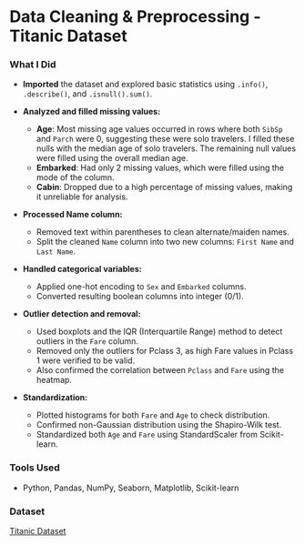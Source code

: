 # Data Cleaning & Preprocessing - Titanic Dataset

### What I Did
- **Imported** the dataset and explored basic statistics using `.info()`, `.describe()`, and `.isnull().sum()`.

- **Analyzed and filled missing values:**
  - **Age**: Most missing age values occurred in rows where both `SibSp` and `Parch` were 0, suggesting these were solo travelers. I filled these nulls with the median age of solo travelers. The remaining null values were filled using the overall median age.
  - **Embarked**: Had only 2 missing values, which were filled using the mode of the column.
  - **Cabin**: Dropped due to a high percentage of missing values, making it unreliable for analysis.

- **Processed Name column:**
  - Removed text within parentheses to clean alternate/maiden names.
  - Split the cleaned `Name` column into two new columns: `First Name` and `Last Name`.

- **Handled categorical variables:**
  - Applied one-hot encoding to `Sex` and `Embarked` columns.
  - Converted resulting boolean columns into integer (0/1).

- **Outlier detection and removal:**
  - Used boxplots and the IQR (Interquartile Range) method to detect outliers in the `Fare` column.
  - Removed only the outliers for Pclass 3, as high Fare values in Pclass 1 were verified to be valid.
  - Also confirmed the correlation between `Pclass` and `Fare` using the heatmap. 

- **Standardization:**
  - Plotted histograms for both `Fare` and `Age` to check distribution.
  - Confirmed non-Gaussian distribution using the Shapiro-Wilk test.
  - Standardized both `Age` and `Fare` using StandardScaler from Scikit-learn.

### Tools Used
- Python, Pandas, NumPy, Seaborn, Matplotlib, Scikit-learn

### Dataset
[Titanic Dataset](https://www.kaggle.com/datasets/yasserh/titanic-dataset)

